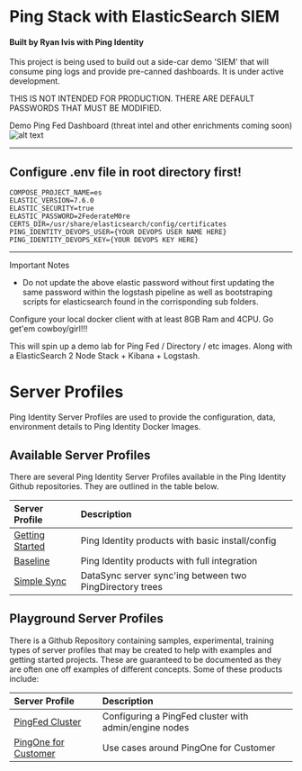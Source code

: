 # Ping Stack with ElasticSearch SIEM
#### Built by Ryan Ivis with Ping Identity

This project is being used to build out a side-car demo 'SIEM' that will consume ping logs and provide pre-canned dashboards. It is under active development.  

THIS IS NOT INTENDED FOR PRODUCTION. THERE ARE DEFAULT PASSWORDS THAT MUST BE MODIFIED.  


Demo Ping Fed Dashboard (threat intel and other enrichments coming soon)  
![alt text](https://github.com/ryanivis/ping-devops-es-siem/images/dashboard.png "PingFed Demo Dashboard")

 

------------

Configure .env file in root directory first!
------------
`COMPOSE_PROJECT_NAME=es`   
`ELASTIC_VERSION=7.6.0`  
`ELASTIC_SECURITY=true`  
`ELASTIC_PASSWORD=2FederateM0re`  
`CERTS_DIR=/usr/share/elasticsearch/config/certificates`  
`PING_IDENTITY_DEVOPS_USER={YOUR DEVOPS USER NAME HERE}`  
`PING_IDENTITY_DEVOPS_KEY={YOUR DEVOPS KEY HERE}`  

------------

Important Notes
- Do not update the above elastic password without first updating the same password within the logstash pipeline as well as bootstraping scripts for elasticsearch found in the corrisponding sub folders.  


Configure your local docker client with at least 8GB Ram and 4CPU.
Go get'em cowboy/girl!!!

This will spin up a demo lab for Ping Fed / Directory / etc images.
Along with a ElasticSearch 2 Node Stack + Kibana + Logstash.

# Server Profiles

Ping Identity Server Profiles are used to provide the configuration, data, environment details to Ping Identity Docker Images.

## Available Server Profiles

There are several Ping Identity Server Profiles available in the Ping Identity Github repositories. They are outlined in the table below.

| Server Profile | Description |
| :--- | :--- |
| [Getting Started](https://github.com/pingidentity/pingidentity-server-profiles/tree/master/getting-started) | Ping Identity products with basic install/config |
| [Baseline](https://github.com/pingidentity/pingidentity-server-profiles/tree/master/baseline) | Ping Identity products with full integration |
| [Simple Sync](https://github.com/pingidentity/pingidentity-server-profiles/tree/master/simple-sync) | DataSync server sync'ing between two PingDirectory trees |

## Playground Server Profiles

There is a Github Repository containing samples, experimental, training types of server profiles that may be created to help with examples and getting started projects. These are guaranteed to be documented as they are often one off examples of different concepts. Some of these products include:

| Server Profile | Description |
| :--- | :--- |
| [PingFed Cluster](https://github.com/pingidentity/server-profile-pingidentity-playground/tree/master/getting-started-pingfederate-cluster) | Configuring a PingFed cluster with admin/engine nodes |
| [PingOne for Customer](https://github.com/pingidentity/server-profile-pingidentity-playground/tree/master/pingone-cloud) | Use cases around PingOne for Customer |
